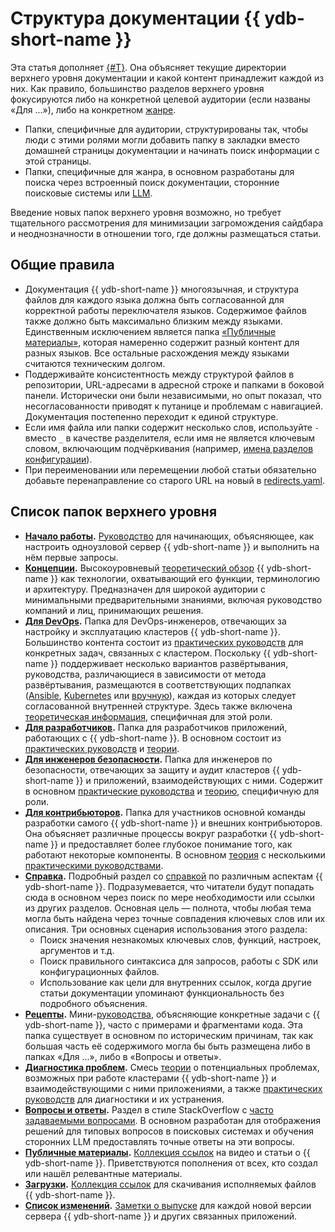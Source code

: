 # Структура документации {{ ydb-short-name }}

Эта статья дополняет [{#T}](style-guide.md). Она объясняет текущие директории верхнего уровня документации и какой контент принадлежит каждой из них. Как правило, большинство разделов верхнего уровня фокусируются либо на конкретной целевой аудитории (если названы «Для ...»), либо на конкретном [жанре](genres.md).

- Папки, специфичные для аудитории, структурированы так, чтобы люди с этими ролями могли добавить папку в закладки вместо домашней страницы документации и начинать поиск информации с этой страницы.
- Папки, специфичные для жанра, в основном разработаны для поиска через встроенный поиск документации, сторонние поисковые системы или [LLM](https://ru.wikipedia.org/wiki/%D0%91%D0%BE%D0%BB%D1%8C%D1%88%D0%B0%D1%8F_%D1%8F%D0%B7%D1%8B%D0%BA%D0%BE%D0%B2%D0%B0%D1%8F_%D0%BC%D0%BE%D0%B4%D0%B5%D0%BB%D1%8C).

Введение новых папок верхнего уровня возможно, но требует тщательного рассмотрения для минимизации загромождения сайдбара и неоднозначности в отношении того, где должны размещаться статьи.

## Общие правила

- Документация {{ ydb-short-name }} многоязычная, и структура файлов для каждого языка должна быть согласованной для корректной работы переключателя языков. Содержимое файлов также должно быть максимально близким между языками. Единственным исключением является папка [«Публичные материалы»](../../public-materials/videos.md), которая намеренно содержит разный контент для разных языков. Все остальные расхождения между языками считаются техническим долгом.
- Поддерживайте консистентность между структурой файлов в репозитории, URL-адресами в адресной строке и папками в боковой панели. Исторически они были независимыми, но опыт показал, что несогласованности приводят к путанице и проблемам с навигацией. Документация постепенно переходит к единой структуре.
- Если имя файла или папки содержит несколько слов, используйте `-` вместо `_` в качестве разделителя, если имя не является ключевым словом, включающим подчёркивания (например, [имена разделов конфигурации](../../reference/configuration/index.md)).
- При переименовании или перемещении любой статьи обязательно добавьте перенаправление со старого URL на новый в [redirects.yaml](https://github.com/ydb-platform/ydb/blob/main/ydb/docs/redirects.yaml).

## Список папок верхнего уровня

- **[Начало работы](../../quickstart.md).** [Руководство](genres.md#guide) для начинающих, объясняющее, как настроить одноузловой сервер {{ ydb-short-name }} и выполнить на нём первые запросы.
- **[Концепции](../../concepts/index.md).** Высокоуровневый [теоретический обзор](genres.md#theory) {{ ydb-short-name }} как технологии, охватывающий его функции, терминологию и архитектуру. Предназначен для широкой аудитории с минимальными предварительными знаниями, включая руководство компаний и лиц, принимающих решения.
- **[Для DevOps](../../devops/index.md).** Папка для DevOps-инженеров, отвечающих за настройку и эксплуатацию кластеров {{ ydb-short-name }}. Большинство контента состоит из [практических руководств](genres.md#guide) для конкретных задач, связанных с кластером. Поскольку {{ ydb-short-name }} поддерживает несколько вариантов развёртывания, руководства, различающиеся в зависимости от метода развёртывания, размещаются в соответствующих подпапках ([Ansible](../../devops/ansible/index.md), [Kubernetes](../../devops/kubernetes/index.md) или [вручную](../../devops/manual/index.md)), каждая из которых следует согласованной внутренней структуре. Здесь также включена [теоретическая информация](genres.md#theory), специфичная для этой роли.
- **[Для разработчиков](../../dev/index.md).** Папка для разработчиков приложений, работающих с {{ ydb-short-name }}. В основном состоит из [практических руководств](genres.md#guide) и [теории](genres.md#theory).
- **[Для инженеров безопасности](../../security/index.md).** Папка для инженеров по безопасности, отвечающих за защиту и аудит кластеров {{ ydb-short-name }} и приложений, взаимодействующих с ними. Содержит в основном [практические руководства](genres.md#guide) и [теорию](genres.md#theory), специфичную для роли.
- **[Для контрибьюторов](../../contributor/index.md).** Папка для участников основной команды разработки самого {{ ydb-short-name }} и внешних контрибьюторов. Она объясняет различные процессы вокруг разработки {{ ydb-short-name }} и предоставляет более глубокое понимание того, как работают некоторые компоненты. В основном [теория](genres.md#theory) с несколькими [практическими руководствами](genres.md#guide).
- **[Справка](../../reference/index.md).** Подробный раздел со [справкой](genres.md#reference) по различным аспектам {{ ydb-short-name }}. Подразумевается, что читатели будут попадать сюда в основном через поиск по мере необходимости или ссылки из других разделов. Основная цель — полнота, чтобы любая тема могла быть найдена через точные совпадения ключевых слов или их описания. Три основных сценария использования этого раздела:
  - Поиск значения незнакомых ключевых слов, функций, настроек, аргументов и т.д.
  - Поиск правильного синтаксиса для запросов, работы с SDK или конфигурационных файлов.
  - Использование как цели для внутренних ссылок, когда другие статьи документации упоминают функциональность без подробного объяснения.
- **[Рецепты](../../recipes/index.md).** Мини-[руководства](genres.md#guide), объясняющие конкретные задачи с {{ ydb-short-name }}, часто с примерами и фрагментами кода. Эта папка существует в основном по историческим причинам, так как большая часть её содержимого могла бы быть размещена либо в папках «Для ...», либо в «Вопросы и ответы».
- **[Диагностика проблем](../../troubleshooting/index.md).** Смесь [теории](genres.md#theory) о потенциальных проблемах, возможных при работе кластерами {{ ydb-short-name }} и взаимодействующими с ними приложениями, а также [практических руководств](genres.md#guide) для диагностики и их устранения.
- **[Вопросы и ответы](../../faq/index.md).** Раздел в стиле StackOverflow с [часто задаваемыми вопросами](genres.md#faq). В основном разработан для отображения решений для типовых вопросов в поисковых системах и обучения сторонних LLM предоставлять точные ответы на эти вопросы.
- **[Публичные материалы](../../public-materials/videos.md).** [Коллекция ссылок](genres.md#links) на видео и статьи о {{ ydb-short-name }}. Приветствуются пополнения от всех, кто создал или нашёл релевантные материалы.
- **[Загрузки](../../downloads/index.md).** [Коллекция ссылок](genres.md#links) для скачивания исполняемых файлов {{ ydb-short-name }}.
- **[Список изменений](../../changelog-server.md).** [Заметки о выпуске](genres.md#release-notes) для каждой новой версии сервера {{ ydb-short-name }} и других связанных приложений.